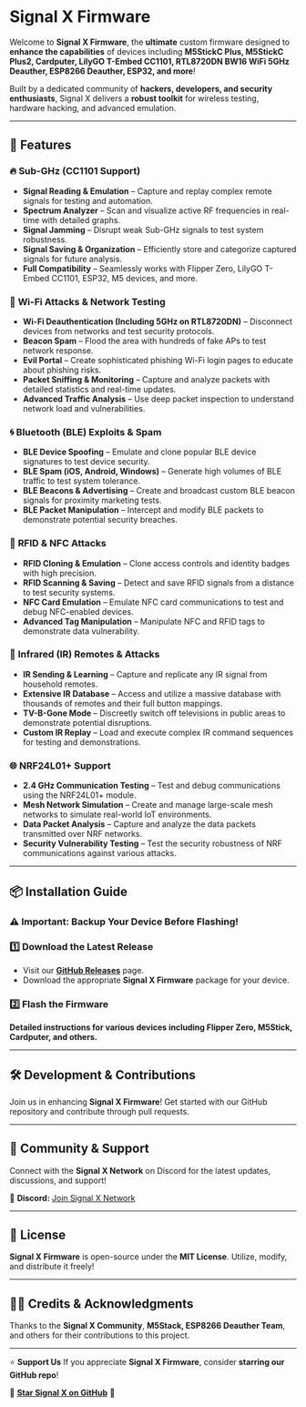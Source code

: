 # **Signal X Firmware**

Welcome to **Signal X Firmware**, the **ultimate** custom firmware designed to **enhance the capabilities** of devices including **M5StickC Plus, M5StickC Plus2, Cardputer, LilyGO T-Embed CC1101, RTL8720DN BW16 WiFi 5GHz Deauther, ESP8266 Deauther, ESP32, and more**!

Built by a dedicated community of **hackers, developers, and security enthusiasts**, Signal X delivers a **robust toolkit** for wireless testing, hardware hacking, and advanced emulation.

---

## 🚀 **Features**

### 🔥 **Sub-GHz (CC1101 Support)**
- **Signal Reading & Emulation** – Capture and replay complex remote signals for testing and automation.
- **Spectrum Analyzer** – Scan and visualize active RF frequencies in real-time with detailed graphs.
- **Signal Jamming** – Disrupt weak Sub-GHz signals to test system robustness.
- **Signal Saving & Organization** – Efficiently store and categorize captured signals for future analysis.
- **Full Compatibility** – Seamlessly works with Flipper Zero, LilyGO T-Embed CC1101, ESP32, M5 devices, and more.

### 📶 **Wi-Fi Attacks & Network Testing**
- **Wi-Fi Deauthentication (Including 5GHz on RTL8720DN)** – Disconnect devices from networks and test security protocols.
- **Beacon Spam** – Flood the area with hundreds of fake APs to test network response.
- **Evil Portal** – Create sophisticated phishing Wi-Fi login pages to educate about phishing risks.
- **Packet Sniffing & Monitoring** – Capture and analyze packets with detailed statistics and real-time updates.
- **Advanced Traffic Analysis** – Use deep packet inspection to understand network load and vulnerabilities.

### 🌀 **Bluetooth (BLE) Exploits & Spam**
- **BLE Device Spoofing** – Emulate and clone popular BLE device signatures to test device security.
- **BLE Spam (iOS, Android, Windows)** – Generate high volumes of BLE traffic to test system tolerance.
- **BLE Beacons & Advertising** – Create and broadcast custom BLE beacon signals for proximity marketing tests.
- **BLE Packet Manipulation** – Intercept and modify BLE packets to demonstrate potential security breaches.

### 📛 **RFID & NFC Attacks**
- **RFID Cloning & Emulation** – Clone access controls and identity badges with high precision.
- **RFID Scanning & Saving** – Detect and save RFID signals from a distance to test security systems.
- **NFC Card Emulation** – Emulate NFC card communications to test and debug NFC-enabled devices.
- **Advanced Tag Manipulation** – Manipulate NFC and RFID tags to demonstrate data vulnerability.

### 📡 **Infrared (IR) Remotes & Attacks**
- **IR Sending & Learning** – Capture and replicate any IR signal from household remotes.
- **Extensive IR Database** – Access and utilize a massive database with thousands of remotes and their full button mappings.
- **TV-B-Gone Mode** – Discreetly switch off televisions in public areas to demonstrate potential disruptions.
- **Custom IR Replay** – Load and execute complex IR command sequences for testing and demonstrations.

### 🌐 **NRF24L01+ Support**
- **2.4 GHz Communication Testing** – Test and debug communications using the NRF24L01+ module.
- **Mesh Network Simulation** – Create and manage large-scale mesh networks to simulate real-world IoT environments.
- **Data Packet Analysis** – Capture and analyze the data packets transmitted over NRF networks.
- **Security Vulnerability Testing** – Test the security robustness of NRF communications against various attacks.

---

## 📦 **Installation Guide**
### ⚠️ **Important: Backup Your Device Before Flashing!**

### 1️⃣ **Download the Latest Release**
- Visit our **[GitHub Releases](https://github.com/lilbricky101/Signal-X-Firmware/releases)** page.
- Download the appropriate **Signal X Firmware** package for your device.

### 2️⃣ **Flash the Firmware**
**Detailed instructions for various devices including Flipper Zero, M5Stick, Cardputer, and others.**

---

## 🛠 **Development & Contributions**
Join us in enhancing **Signal X Firmware**! Get started with our GitHub repository and contribute through pull requests.

---

## 🤝 **Community & Support**
Connect with the **Signal X Network** on Discord for the latest updates, discussions, and support!

🔹 **Discord:** [Join Signal X Network](https://discord.gg/r7QzDmsbyd)

---

## 📜 **License**
**Signal X Firmware** is open-source under the **MIT License**. Utilize, modify, and distribute it freely!

---

## 🧑‍💻 **Credits & Acknowledgments**
Thanks to the **Signal X Community**, **M5Stack, ESP8266 Deauther Team**, and others for their contributions to this project.

---

⭐ **Support Us**
If you appreciate **Signal X Firmware**, consider **starring our GitHub repo**!

🚀 **[Star Signal X on GitHub](https://github.com/lilbricky101/Signal-X-Firmware)** 🚀

